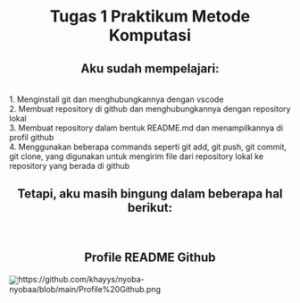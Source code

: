 <h1 align="center">Tugas 1 Praktikum Metode Komputasi</h1>
<h2 align="center">Aku sudah mempelajari: </h2>
<br>
1. Menginstall git dan menghubungkannya dengan vscode<br>
2. Membuat repository di github dan menghubungkannya dengan repository lokal<br>
3. Membuat repository dalam bentuk README.md dan menampilkannya di profil github <br>
4. Menggunakan beberapa commands seperti git add, git push, git commit, git clone, yang digunakan untuk mengirim file dari repository lokal ke repository yang berada di github <br>

<h2 align="center">Tetapi, aku masih bingung dalam beberapa hal berikut: </h2> <br>

<h2 align="center">Profile README Github</h2>
<img src= <h2 align="center">https://github.com/khayys/nyoba-nyobaa/blob/main/Profile%20Github.png</h2>

<br>

